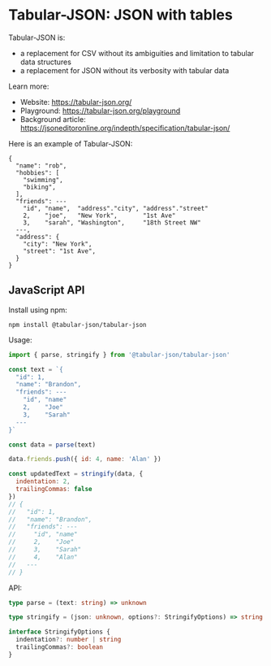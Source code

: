 # Tabular-JSON: JSON with tables

Tabular-JSON is:

- a replacement for CSV without its ambiguities and limitation to tabular data structures
- a replacement for JSON without its verbosity with tabular data

Learn more:

- Website: <https://tabular-json.org/>
- Playground: <https://tabular-json.org/playground>
- Background article: <https://jsoneditoronline.org/indepth/specification/tabular-json/>

Here is an example of Tabular-JSON:

```
{
  "name": "rob",
  "hobbies": [
    "swimming",
    "biking",
  ],
  "friends": ---
    "id", "name",  "address"."city", "address"."street"
    2,    "joe",   "New York",       "1st Ave"
    3,    "sarah", "Washington",     "18th Street NW"
  ---,
  "address": {
    "city": "New York",
    "street": "1st Ave",
  }
}
```

## JavaScript API

Install using npm:

```
npm install @tabular-json/tabular-json
```

Usage:

```js
import { parse, stringify } from '@tabular-json/tabular-json'

const text = `{
  "id": 1,
  "name": "Brandon",
  "friends": ---
    "id", "name"
    2,    "Joe"
    3,    "Sarah"
  ---
}`

const data = parse(text)

data.friends.push({ id: 4, name: 'Alan' })

const updatedText = stringify(data, {
  indentation: 2,
  trailingCommas: false
})
// {
//   "id": 1,
//   "name": "Brandon",
//   "friends": ---
//     "id", "name"
//     2,    "Joe"
//     3,    "Sarah"
//     4,    "Alan"
//   ---
// }
```

API:

```ts
type parse = (text: string) => unknown

type stringify = (json: unknown, options?: StringifyOptions) => string

interface StringifyOptions {
  indentation?: number | string
  trailingCommas?: boolean
}
```
